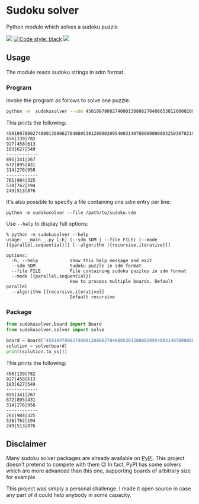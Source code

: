 # Sudoku solver

Python module which solves a sudoku puzzle

[<img src="https://img.shields.io/badge/license-MIT-lightgrey.svg?maxAge=2592000">](https://github.com/caarmen/sudokusolver/blob/main/LICENSE)
[![Code style: black](https://img.shields.io/badge/code%20style-black-000000.svg)](https://github.com/psf/black)
[<img src="https://github.com/caarmen/sudokusolver/actions/workflows/tests.yml/badge.svg">](https://github.com/caarmen/sudokusolver/actions?query=workflow%3A%22Run+tests%22++)

## Usage

The module reads sudoku strings in sdm format.

### Program

Invoke the program as follows to solve one puzzle:

```bash
python -m  sudokusolver --sdm 450109780027400013080627040805301200002095400314070000000000325030702194040503076
```

This prints the following:

```
450109780027400013080627040805301200002095400314070000000000325030702194040503076
456|139|782
927|458|613
183|627|549
------------
895|341|267
672|895|431
314|276|958
------------
761|984|325
538|762|194
249|513|876
```

It's also possible to specify a file containing one sdm entry per line:

```
python -m sudokusolver --file /path/to/sudoku.sdm
```

Use `--help` to display full options:

```commandline
% python -m sudokusolver --help
usage: __main__.py [-h] (--sdm SDM | --file FILE) [--mode [{parallel,sequential}]] [--algorithm [{recursive,iterative}]]

options:
  -h, --help            show this help message and exit
  --sdm SDM             Sudoku puzzle in sdm format
  --file FILE           File containing sudoku puzzles in sdm format
  --mode [{parallel,sequential}]
                        How to process multiple boards. Default parallel
  --algorithm [{recursive,iterative}]
                        Default recursive

```

### Package

```python
from sudokusolver.board import Board
from sudokusolver.solver import solve

board = Board("450109780027400013080627040805301200002095400314070000000000325030702194040503076")
solution = solve(board)
print(solution.to_ss())
```

This prints the following:

``` 
456|139|782
927|458|613
183|627|549
------------
895|341|267
672|895|431
314|276|958
------------
761|984|325
538|762|194
249|513|876
```

## Disclaimer

Many sudoku solver packages are already available on [PyPI](https://pypi.org/search/?q=sudoku+solver).
This project doesn't pretend to compete with them 😉 In fact, PyPI has some solvers which are more advanced than this
one, supporting boards of arbitrary size for example.

This project was simply a personal challenge. I made it open source in case any part of it could help anybody in some
capacity.
